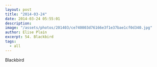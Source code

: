 ```yaml
---
layout: post
title: "2014-03-24"
date: 2014-03-24 05:55:01
description: 
image: "/assets/photos/201403/ce740003d76166e3f1e37bae1cf0d340.jpg"
author: Elise Plain
excerpt: 54. Blackbird
tags: 
  - all
---
```


Blackbird
<p></p>
